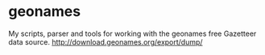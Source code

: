 # geonames
My scripts, parser and tools for working with the geonames free Gazetteer data source. http://download.geonames.org/export/dump/
